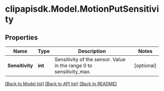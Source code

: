 # clipapisdk.Model.MotionPutSensitivity

## Properties

Name | Type | Description | Notes
------------ | ------------- | ------------- | -------------
**Sensitivity** | **int** | Sensitivity of the sensor. Value in the range 0 to sensitivity_max. | [optional] 

[[Back to Model list]](../README.md#documentation-for-models) [[Back to API list]](../README.md#documentation-for-api-endpoints) [[Back to README]](../README.md)

